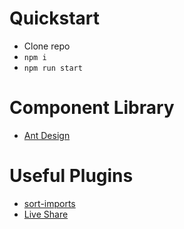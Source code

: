 # Quickstart
- Clone repo
- `npm i`
- `npm run start`

# Component Library
- [Ant Design](https://ant.design/components/button/)

# Useful Plugins
- [sort-imports](https://marketplace.visualstudio.com/items?itemName=amatiasq.sort-imports)
- [Live Share](https://marketplace.visualstudio.com/items?itemName=MS-vsliveshare.vsliveshare)